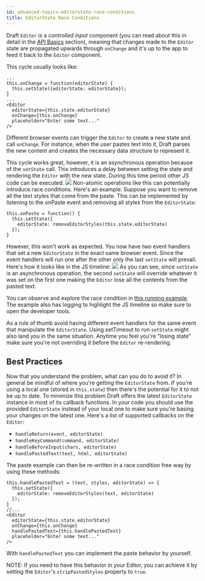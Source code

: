 ```yaml
---
id: advanced-topics-editorstate-race-conditions
title: EditorState Race Conditions
---
```


Draft `Editor` is a *controlled input* component (you can read about this in detail in the [API Basics](/docs/quickstart-api-basics.html) section), meaning that changes made to the `Editor` state are propagated upwards through `onChange` and it's up to the app to feed it back to the `Editor` component.

This cycle usually looks like:
```
...
this.onChange = function(editorState) {
  this.setState({editorState: editorState});
}
...
<Editor
  editorState={this.state.editorState}
  onChange={this.onChange}
  placeholder="Enter some text..."
/>
```
Different browser events can trigger the `Editor` to create a new state and call `onChange`. For instance, when the user pastes text into it, Draft parses the new content and creates the necessary data structure to represent it.

This cycle works great, however, it is an asynchronous operation because of the `setState` call. This introduces a delay between setting the state and rendering the `Editor` with the new state. During this time period other JS code can be executed.
![](/img/editorstate-race-condition-1-handler.png)
Non-atomic operations like this can potentially introduce race conditions.
Here's an example: Suppose you want to remove all the text styles that come from the paste. This can be implemented by listening to the onPaste event and removing all styles from the `EditorState`:
```
this.onPaste = function() {
  this.setState({
    editorState: removeEditorStyles(this.state.editorState)
  });
}
```
However, this won't work as expected. You now have two event handlers that set a new `EditorState` in the exact same browser event. Since the event handlers will run one after the other only the last `setState` will prevail. Here's how it looks like in the JS timeline:
![](/img/editorstate-race-condition-2-handlers.png)
As you can see, since `setState` is an asynchronous operation, the second `setState` will override whatever it was set on the first one making the `Editor` lose all the contents from the pasted text.

You can observe and explore the race condition in [this running example](https://jsfiddle.net/qecccw3r/). The example also has logging to highlight the JS timeline so make sure to open the developer tools.

As a rule of thumb avoid having different event handlers for the same event that manipulate the `EditorState`. Using setTimeout to run `setState` might also land you in the same situation.
Anytime you feel you're “losing state” make sure you're not overriding it before the `Editor` re-rendering.

## Best Practices

Now that you understand the problem, what can you do to avoid it? In general be mindful of where you're getting the `EditorState` from. If you're using a local one (stored in `this.state`) then there's the potential for it to not be up to date.
To minimize this problem Draft offers the latest `EditorState` instance in most of its callback functions. In your code you should use the provided `EditorState` instead of your local one to make sure you're basing your changes on the latest one.
Here's a list of supported callbacks on the `Editor`:

* `handleReturn(event, editorState)`
* `handleKeyCommand(command, editorState)`
* `handleBeforeInput(chars, editorState)`
* `handlePastedText(text, html, editorState)`

The paste example can then be re-written in a race condition free way by using these methods:
```
this.handlePastedText = (text, styles, editorState) => {
  this.setState({
    editorState: removeEditorStyles(text, editorState)
  });
}
//...
<Editor
  editorState={this.state.editorState}
  onChange={this.onChange}
  handlePastedText={this.handlePastedText}
  placeholder="Enter some text..."
/>
```
With `handlePastedText` you can implement the paste behavior by yourself.

NOTE: If you need to have this behavior in your Editor, you can achieve it by setting the `Editor`'s `stripPastedStyles` property to `true`.
